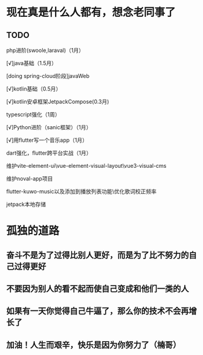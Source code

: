 <h1>现在真是什么人都有，想念老同事了</h1>

<h2>TODO</h2>  
<p>php进阶(swoole,laraval)（1月）</p>
<p>[√]java基础（1.5月）</p>
<p>[doing spring-cloud阶段]javaWeb</p>
<p>[√]kotlin基础（0.5月）</p>
<p>[√]kotlin安卓框架JetpackCompose(0.3月)</p>
<p>typescript强化（1周）</p>
<p>[√]Python进阶（sanic框架）（1月）</p>
<p>[√]用flutter写一个音乐app（1月）</p>
<p>dart强化，flutter跨平台实战（1月）</p>
<p>维护vite-element-ui\vue-element-visual-layout\vue3-visual-cms</p>
<p>维护noval-app项目</p>
<p>flutter-kuwo-music以及添加到播放列表功能\优化歌词校正频率</p>
<p>jetpack本地存储</p>

# 孤独的道路

## 奋斗不是为了过得比别人更好，而是为了比不努力的自己过得更好

## 不要因为别人的看不起而使自己变成和他们一类的人

## 如果有一天你觉得自己牛逼了，那么你的技术不会再增长了

## 加油！人生而艰辛，快乐是因为你努力了（楠哥）